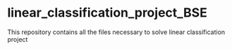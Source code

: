 # linear_classification_project_BSE
 
This repository contains all the files necessary to solve linear classification project
